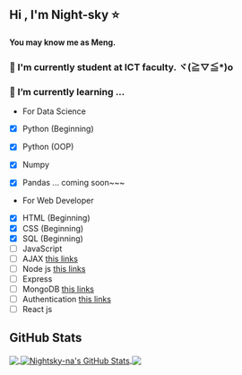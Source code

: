 ## Hi , I'm Night-sky ⭐
#### You may know me as Meng.

### 🌱 I'm currently student at ICT faculty. ヾ(≧▽≦*)o
### 🍃 I’m currently learning ...
- For Data Science
- [x] Python (Beginning)
- [x] Python (OOP)
- [x] Numpy
- [x] Pandas
... coming soon~~~ 


- For Web Developer
- [x] HTML (Beginning) 
- [x] CSS (Beginning)
- [x] SQL (Beginning) 
- [ ] JavaScript
- [ ] AJAX [this links](https://www.youtube.com/watch?v=82hnvUYY6QA)
- [ ] Node js [this links](https://www.youtube.com/playlist?list=PL4cUxeGkcC9gcy9lrvMJ75z9maRw4byYp)
- [ ] Express 
- [ ] MongoDB [this links](https://www.youtube.com/playlist?list=PL4cUxeGkcC9jpvoYriLI0bY8DOgWZfi6u)
- [ ] Authentication [this links](https://www.youtube.com/watch?v=6FOq4cUdH8k)
- [ ] React js 

<!-- ![Nightsky-na's GitHub stats](https://github-readme-stats.vercel.app/api?username=Nightsky-na&theme=dark&show_icons=true)
[![Readme Card](https://github-readme-stats.vercel.app/api/pin/?username=Nightsky-na&repo=Nightsky-na.github.io&theme=dark&show_icons=true)](https://github.com/Nightsky-na/Nightsky-na.github.io)
[![Top Langs](https://github-readme-stats.vercel.app/api/top-langs/?username=Nightsky-na&layout=compact&theme=dark&show_icons=true)](https://github.com/Nightsky-na/github-readme-stats) -->
## GitHub Stats
<a href="https://github.com/Nightsky-na/github-readme-stats">
 <img align="center" src="https://github-readme-stats.vercel.app/api/top-langs/?username=Nightsky-na&title_color=ffffff&text_color=c9cacc&icon_color=2bbc8a&bg_color=1d1f21&langs_count=3" />
</a>
<a href="https://github-readme-stats.vercel.app/api?username=Nightsky-na&theme=dark&show_icons=true">
  <img align="center" src="https://github-readme-stats.vercel.app/api?username=Nightsky-na&show_icons=true&line_height=27&count_private=true&title_color=ffffff&text_color=c9cacc&icon_color=2bbc8a&bg_color=1d1f21" alt="Nightsky-na's GitHub Stats" />
</a>

<a href="https://github.com/Nightsky-na/Nightsky-na.github.io">
  <img align="center" src="https://github-readme-stats.vercel.app/api/pin/?username=Nightsky-na&repo=Nightsky-na.github.io&title_color=ffffff&text_color=c9cacc&icon_color=2bbc8a&bg_color=1d1f21" />
</a>

<!-- <a href="https://github.com/Nightsky-na/Nightsky-na.github.io">
  <img align="center" src="https://github-readme-stats.vercel.app/api/pin/?username=Nightsky-na&repo=Nightsky-na.github.io&theme=dark&show_icons=true&line_height=27" />
</a>

<a href="https://github.com/MartinHeinz/MartinHeinz">
  <img align="center" src="https://github-readme-stats.vercel.app/api/top-langs/?username=MartinHeinz&hide=java,html,tex&title_color=ffffff&text_color=c9cacc&icon_color=2bbc8a&bg_color=1d1f21&langs_count=3" />
</a> -->




<!--
**Nightsky-na/Nightsky-na** is a ✨ _special_ ✨ repository because its `README.md` (this file) appears on your GitHub profile.

Here are some ideas to get you started:

- 🔭 I’m currently working on ...
- 🌱 I’m currently learning ...
- 👯 I’m looking to collaborate on ...
- 🤔 I’m looking for help with ...
- 💬 Ask me about ...
- 📫 How to reach me: ...
- 😄 Pronouns: ...
- ⚡ Fun fact: ...
-->
